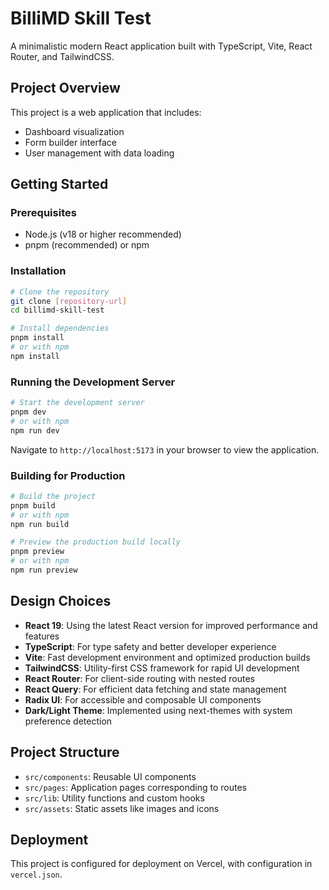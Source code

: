 # BilliMD Skill Test

A minimalistic modern React application built with TypeScript, Vite, React Router, and TailwindCSS.

## Project Overview

This project is a web application that includes:
- Dashboard visualization
- Form builder interface
- User management with data loading

## Getting Started

### Prerequisites

- Node.js (v18 or higher recommended)
- pnpm (recommended) or npm

### Installation

```bash
# Clone the repository
git clone [repository-url]
cd billimd-skill-test

# Install dependencies
pnpm install
# or with npm
npm install
```

### Running the Development Server

```bash
# Start the development server
pnpm dev
# or with npm
npm run dev
```

Navigate to `http://localhost:5173` in your browser to view the application.

### Building for Production

```bash
# Build the project
pnpm build
# or with npm
npm run build

# Preview the production build locally
pnpm preview
# or with npm
npm run preview
```

## Design Choices

- **React 19**: Using the latest React version for improved performance and features
- **TypeScript**: For type safety and better developer experience
- **Vite**: Fast development environment and optimized production builds
- **TailwindCSS**: Utility-first CSS framework for rapid UI development
- **React Router**: For client-side routing with nested routes
- **React Query**: For efficient data fetching and state management
- **Radix UI**: For accessible and composable UI components
- **Dark/Light Theme**: Implemented using next-themes with system preference detection

## Project Structure

- `src/components`: Reusable UI components
- `src/pages`: Application pages corresponding to routes
- `src/lib`: Utility functions and custom hooks
- `src/assets`: Static assets like images and icons

## Deployment

This project is configured for deployment on Vercel, with configuration in `vercel.json`.
